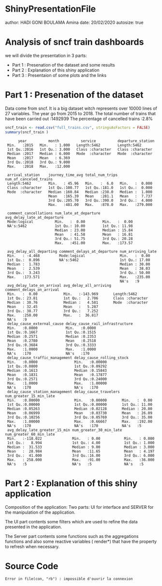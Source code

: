 ShinyPresentationFile
========================================================
author: HADI GONI BOULAMA Amina
date: 20/02/2020
autosize: true

Analysis of sncf train dashboards
========================================================
we will divide the presentation in 3 parts:

- Part 1 : Presenation of the dataset and some results
- Part 2 : Explanation of this shiny application
- Part 3 : Presentaion of some plots and the links

 Part 1 : Presenation of the dataset
========================================================
Data come from sncf. It is a big dataset witch represents over 10000 lines of 27 variables.
The year go from 2015 to 2018.
The total number of trains that have been carried out :1492939
The percentage of  cancelled trains :2.8%


```r
sncf_train <- read.csv("full_trains.csv", stringsAsFactors = FALSE)
summary(sncf_train )
```

```
      year          month          service          departure_station 
 Min.   :2015   Min.   : 1.000   Length:5462        Length:5462       
 1st Qu.:2016   1st Qu.: 3.000   Class :character   Class :character  
 Median :2017   Median : 6.000   Mode  :character   Mode  :character  
 Mean   :2017   Mean   : 6.369                                        
 3rd Qu.:2018   3rd Qu.: 9.000                                        
 Max.   :2018   Max.   :12.000                                        
                                                                      
 arrival_station    journey_time_avg total_num_trips num_of_canceled_trains
 Length:5462        Min.   : 45.96   Min.   :  6.0   Min.   :  0.000       
 Class :character   1st Qu.:100.77   1st Qu.:181.0   1st Qu.:  0.000       
 Mode  :character   Median :160.84   Median :238.0   Median :  1.000       
                    Mean   :165.39   Mean   :281.1   Mean   :  7.737       
                    3rd Qu.:205.70   3rd Qu.:390.0   3rd Qu.:  4.000       
                    Max.   :481.00   Max.   :878.0   Max.   :279.000       
                                                                           
 comment_cancellations num_late_at_departure avg_delay_late_at_departure
 Mode:logical          Min.   :  0.00        Min.   :  0.00             
 NA's:5462             1st Qu.: 10.00        1st Qu.: 11.98             
                       Median : 23.00        Median : 15.84             
                       Mean   : 41.58        Mean   : 16.81             
                       3rd Qu.: 51.75        3rd Qu.: 20.28             
                       Max.   :451.00        Max.   :173.57             
                                                                        
 avg_delay_all_departing comment_delays_at_departure num_arriving_late
 Min.   : -4.468         Mode:logical                Min.   :  0.00   
 1st Qu.:  0.896         NA's:5462                   1st Qu.: 17.00   
 Median :  1.783                                     Median : 30.00   
 Mean   :  2.539                                     Mean   : 38.03   
 3rd Qu.:  3.243                                     3rd Qu.: 50.00   
 Max.   :173.571                                     Max.   :235.00   
                                                     NA's   :9        
 avg_delay_late_on_arrival avg_delay_all_arriving comment_delays_on_arrival
 Min.   :  0.00            Min.   :-143.969       Length:5462              
 1st Qu.: 23.81            1st Qu.:   2.706       Class :character         
 Median : 30.76            Median :   4.581       Mode  :character         
 Mean   : 32.45            Mean   :   5.287                                
 3rd Qu.: 38.77            3rd Qu.:   7.252                                
 Max.   :258.00            Max.   :  36.817                                
 NA's   :9                                                                 
 delay_cause_external_cause delay_cause_rail_infrastructure
 Min.   :0.0000             Min.   :0.0000                 
 1st Qu.:0.1667             1st Qu.:0.1515                 
 Median :0.2571             Median :0.2353                 
 Mean   :0.2780             Mean   :0.2518                 
 3rd Qu.:0.3684             3rd Qu.:0.3333                 
 Max.   :1.0000             Max.   :1.0000                 
 NA's   :170                NA's   :170                    
 delay_cause_traffic_management delay_cause_rolling_stock
 Min.   :0.0000                 Min.   :0.00000          
 1st Qu.:0.0800                 1st Qu.:0.09292          
 Median :0.1613                 Median :0.15843          
 Mean   :0.1831                 Mean   :0.17877          
 3rd Qu.:0.2571                 3rd Qu.:0.24000          
 Max.   :1.0000                 Max.   :1.00000          
 NA's   :170                    NA's   :170              
 delay_cause_station_management delay_cause_travelers num_greater_15_min_late
 Min.   :0.00000                Min.   :0.00000       Min.   :  0.00         
 1st Qu.:0.00000                1st Qu.:0.00000       1st Qu.: 11.00         
 Median :0.05263                Median :0.02128       Median : 20.00         
 Mean   :0.06999                Mean   :0.03730       Mean   : 26.09         
 3rd Qu.:0.10256                3rd Qu.:0.05769       3rd Qu.: 35.00         
 Max.   :1.00000                Max.   :0.66667       Max.   :192.00         
 NA's   :170                    NA's   :170           NA's   :5              
 avg_delay_late_greater_15_min num_greater_30_min_late num_greater_60_min_late
 Min.   :-118.022              Min.   : 0.00           Min.   : 0.000         
 1st Qu.:   8.994              1st Qu.: 4.00           1st Qu.: 1.000         
 Median :  31.533              Median : 9.00           Median : 3.000         
 Mean   :  28.984              Mean   :11.65           Mean   : 4.197         
 3rd Qu.:  41.000              3rd Qu.:16.00           3rd Qu.: 6.000         
 Max.   : 258.000              Max.   :91.00           Max.   :36.000         
 NA's   :5                     NA's   :5               NA's   :5              
```
 Part 2 : Explanation of this shiny application
========================================================

Composition of the application:
Two parts: UI for interface and SERVER for the manipulation of the application.

The UI part contents some filters which are used to refine the data presented in the application. 

The Server part contents some functions such as the aggregations functions and also some reactive variables ( render*) that have the property to refresh when necessary. 

Source Code
=====================








```
Error in file(con, "rb") : impossible d'ouvrir la connexion
```
